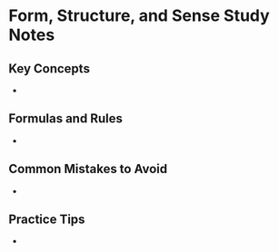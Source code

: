 # Form, Structure, and Sense Study Notes

## Key Concepts

- 

## Formulas and Rules

- 

## Common Mistakes to Avoid

- 

## Practice Tips

- 

